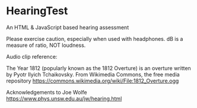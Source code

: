 # HearingTest
An HTML &amp; JavaScript based hearing assessment

Please exercise caution, especially when used with headphones.
dB is a measure of ratio, NOT loudness. 


Audio clip reference:

The Year 1812 (popularly known as the 1812 Overture) is an overture written by Pyotr Ilyich Tchaikovsky.
From Wikimedia Commons, the free media repository
https://commons.wikimedia.org/wiki/File:1812_Overture.ogg

Acknowledgements to Joe Wolfe
https://www.phys.unsw.edu.au/jw/hearing.html
